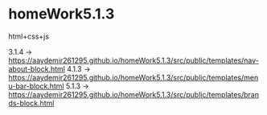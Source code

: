# homeWork5.1.3
html+css+js

3.1.4 -> https://aaydemir261295.github.io/homeWork5.1.3/src/public/templates/nav-about-block.html
4.1.3 -> https://aaydemir261295.github.io/homeWork5.1.3/src/public/templates/menu-bar-block.html
5.1.3 -> https://aaydemir261295.github.io/homeWork5.1.3/src/public/templates/brands-block.html